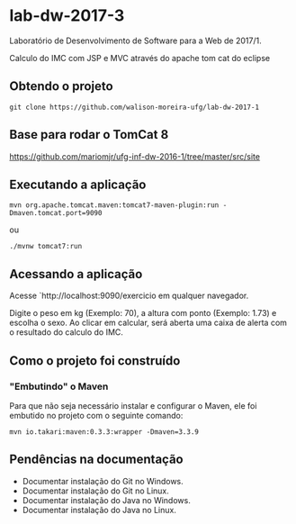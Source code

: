 # lab-dw-2017-3
Laboratório de Desenvolvimento de Software para a Web de 2017/1.

Calculo do IMC com JSP e MVC através do apache tom cat do eclipse

## Obtendo o projeto

`git clone https://github.com/walison-moreira-ufg/lab-dw-2017-1`

## Base para rodar o TomCat 8

https://github.com/mariomjr/ufg-inf-dw-2016-1/tree/master/src/site

## Executando a aplicação

`mvn org.apache.tomcat.maven:tomcat7-maven-plugin:run -Dmaven.tomcat.port=9090`

ou

`./mvnw tomcat7:run`

## Acessando a aplicação

Acesse `http://localhost:9090/exercicio em qualquer navegador.

Digite o peso em kg (Exemplo: 70), a altura com ponto (Exemplo: 1.73) e escolha o sexo.
Ao clicar em calcular, será aberta uma caixa de alerta com o resultado do calculo do IMC.

## Como o projeto foi construído

### "Embutindo" o Maven

Para que não seja necessário instalar e configurar o Maven, ele foi embutido no projeto com o seguinte comando:

`mvn io.takari:maven:0.3.3:wrapper -Dmaven=3.3.9`

## Pendências na documentação

* Documentar instalação do Git no Windows.
* Documentar instalação do Git no Linux.
* Documentar instalação do Java no Windows.
* Documentar instalação do Java no Linux.